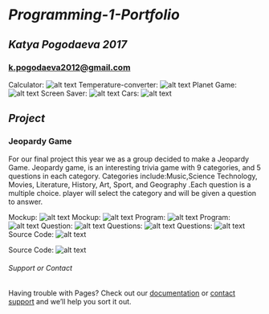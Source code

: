 # _Programming-1-Portfolio_
## _Katya Pogodaeva 2017_
### k.pogodaeva2012@gmail.com

Calculator: 
![alt text](https://ekaterinapogodaeva.github.io/Programmin-1-Portfolio/images/calc.png "Logo Title Text 1")
Temperature-converter: 
![alt text](https://ekaterinapogodaeva.github.io/Programmin-1-Portfolio/images/temp.png "Logo Title Text 1")
Planet Game: 
![alt text](https://ekaterinapogodaeva.github.io/Programmin-1-Portfolio/images/planet.png "Logo Title Text 1")
Screen Saver: 
![alt text](https://ekaterinapogodaeva.github.io/Programmin-1-Portfolio/images/screensave.png "Logo Title Text 1")
Cars: 
![alt text](https://ekaterinapogodaeva.github.io/Programmin-1-Portfolio/images/cars.png "Logo Title Text 1")



## **_Project_**
### Jeopardy Game
For our final project this year we as a group decided to make a Jeopardy Game. Jeopardy game, is an interesting trivia game with 9 categories, and 5 questions in each category. Categories include:Music,Science Technology, Movies, Literature, History, Art, Sport, and Geography .Each question is a multiple choice. player will select the category and will be given a question to answer.

Mockup: 
![alt text](https://ekaterinapogodaeva.github.io/Programmin-1-Portfolio/images/mockup1.png "Logo Title Text 1")
Mockup: 
![alt text](https://ekaterinapogodaeva.github.io/Programmin-1-Portfolio/images/mockup2.png "Logo Title Text 1")
Program: 
![alt text](https://ekaterinapogodaeva.github.io/Programmin-1-Portfolio/images/CatagroriesPage.png "Logo Title Text 1")
Program: 
![alt text](https://ekaterinapogodaeva.github.io/Programmin-1-Portfolio/images/LitquestionEx.png "Logo Title Text 1")
Question: 
![alt text](https://ekaterinapogodaeva.github.io/Programmin-1-Portfolio/images/Authorfile1.png "Logo Title Text 1")
Questions: 
![alt text](https://ekaterinapogodaeva.github.io/Programmin-1-Portfolio/images/Authorfile2.png "Logo Title Text 1")
Questions: 
![alt text](https://ekaterinapogodaeva.github.io/Programmin-1-Portfolio/images/Authorfile3.png "Logo Title Text 1")
Source Code: 
![alt text](https://ekaterinapogodaeva.github.io/Programmin-1-Portfolio/images/Sourcecode1.png "Logo Title Text 1")

Source Code: 
![alt text](https://ekaterinapogodaeva.github.io/Programmin-1-Portfolio/images/Sourcecode2.png "Logo Title Text 1")


###### Support or Contact

Having trouble with Pages? Check out our [documentation](https://help.github.com/categories/github-pages-basics/) or [contact support](https://github.com/contact) and we’ll help you sort it out.
